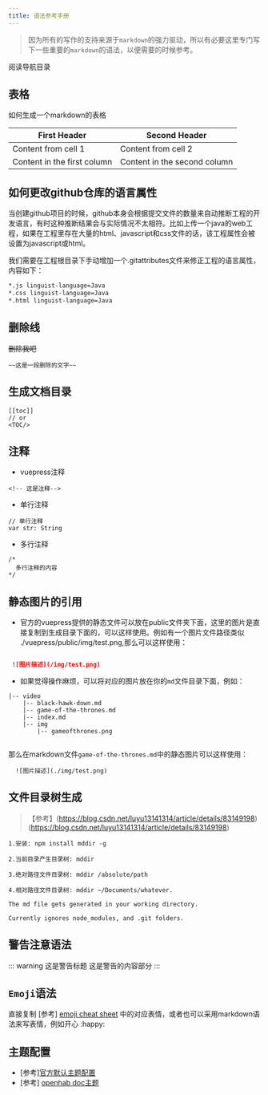 ```yaml
---
title: 语法参考手册
---
```


 > 因为所有的写作的支持来源于`markdown`的强力驱动，所以有必要这里专门写下一些重要的`markdown`的语法，以便需要的时候参考。

阅读导航目录
<TOC/>

## 表格

如何生成一个markdown的表格

First Header | Second Header
------------ | -------------
Content from cell 1 | Content from cell 2
Content in the first column | Content in the second column


## 如何更改github仓库的语言属性

  当创建github项目的时候，github本身会根据提交文件的数量来自动推断工程的开发语言，有时这种推断结果会与实际情况不太相符。比如上传一个java的web工程，如果在工程里存在大量的html、javascript和css文件的话，该工程属性会被设置为javascript或html。

  我们需要在工程根目录下手动增加一个.gitattributes文件来修正工程的语言属性，内容如下：

``` sh
*.js linguist-language=Java
*.css linguist-language=Java
*.html linguist-language=Java

```



## 删除线

~~删除我吧~~

```
~~这是一段删除的文字~~
```
## 生成文档目录

```
[[toc]]
// or
<TOC/>
```
## 注释

- vuepress注释
```
<!-- 这是注释-->
```

- 单行注释

```
// 单行注释
var str: String
```
- 多行注释

```
/*
  多行注释的内容
*/
```
## 静态图片的引用
 
 - 官方的vuepress提供的静态文件可以放在public文件夹下面，这里的图片是直接复制到生成目录下面的，可以这样使用。例如有一个图片文件路径类似 ./vuepress/public/img/test.png,那么可以这样使用： 
 ``` markdown   

  ![图片描述](/img/test.png)

 ```
- 如果觉得操作麻烦，可以将对应的图片放在你的`md`文件目录下面，例如：
```
|-- video
    |-- black-hawk-down.md
    |-- game-of-the-thrones.md
    |-- index.md
    |-- img
        |-- gameofthrones.png


```
那么在markdown文件`game-of-the-thrones.md`中的静态图片可以这样使用： 
```
  ![图片描述](./img/test.png)

```
## 文件目录树生成

> 【参考】(https://blog.csdn.net/luyu13141314/article/details/83149198)(https://blog.csdn.net/luyu13141314/article/details/83149198)

```
1.安装: npm install mddir -g

2.当前目录产生目录树: mddir

3.绝对路径文件目录树: mddir /absolute/path

4.相对路径文件目录树: mddir ~/Documents/whatever.

The md file gets generated in your working directory.

Currently ignores node_modules, and .git folders.
```

## 警告注意语法

::: warning 这是警告标题
这是警告的内容部分
:::

## `Emoji`语法

直接复制 [参考] [emoji cheat sheet](https://github.com/ikatyang/emoji-cheat-sheet) 中的对应表情，或者也可以采用markdown语法来写表情，例如开心 :happy:

## 主题配置

- [参考][官方默认主题配置](https://v1.vuepress.vuejs.org/zh/theme/)
- [参考] [openhab doc主题](https://github.com/openhab/openhab-docs)